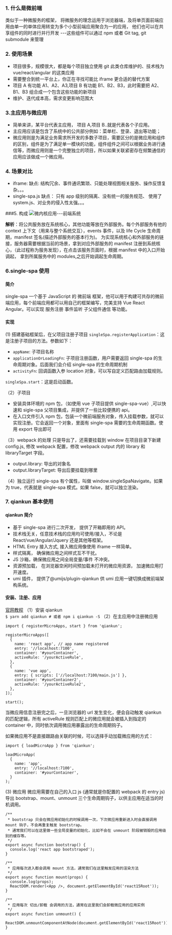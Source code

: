 ### 1. 什么是微前端
   类似于一种微服务的框架， 将微服务的理念运用于浏览器端，及将单页面前端应用由单一的单体应用转变为多个小型前端应用聚合为一的应用， 他们也可以在共享组件的同时进行并行开发 ---这些组件可以通过 npm 或者 Git tag, git submodule 来管理

### 2. 使用场景

- 项目很多，规模很大，都是每个项目独立使用 git 此类仓库维护的、技术栈为 vue/react/angular 的这类应用
- 需要整合到统一平台上，你正在寻找可能比 iframe 更合适的替代方案
- 项目 A 有功能 A1、A2、A3,项目 B 有功能 B1、B2、B3，此时需要把 A2、B1、B3 组合成一个包含这些功能的新项目
- 维护、迭代成本高，需求变更影响范围大
### 3.主应用与微应用
  - 简单来讲，某平台代表主应用， 项目 A,项目 B..就是代表各个子应用。
  - 主应用应该是包含了系统中的公共部分例如：菜单栏、登录、退出等功能；
  - 微应用则是为满足业务需求所开发的多数子项目，需要区分的是微应用和组件的区别，组件是为了满足单一模块的功能，组件组件之间可以根据业务进行通信等，而微应用则是一个完整独立的项目，所以如果关联紧密存在频繁通信的应用应该做成一个微应用。

### 4. 场景对比

- iframe:
  缺点: 结构冗余、事件通讯繁琐、只能处理视图相关服务、操作反馈复杂。。。
- single-spa.js
  缺点： 只有 app 级别的隔离、没有统一的服务规范、 使用了 system.js、对业务的侵入性太强。。。

###5. 构成
   ![微内核应用---前端系统](https://upload-images.jianshu.io/upload_images/17959310-968684e3f13583a1.png?imageMogr2/auto-orient/strip%7CimageView2/2/w/1240)

**解析**：将公共服务放在系统核心，其他功能等放在外部服务。每个外部服务有他的 context 上下文（用来与整个系统交互），events 事件，以及 life Cycle 生命周期，manifest 签名(描述外部服务的基本行为)。
   为实现系统核心和外部服务的链接，服务器需要根据当前的场景，拿到对应外部服务的 manifest 注册到系统核心，（此过程称为服务发现），在点击该服务页面时，根据 manifest 中的入口开始调起， 拿到所属服务中的 modules,之后开始调起生命周期。

### 6.single-spa 使用

####  简介
   single-spa 一个基于 JavaScript 的 微前端 框架，他可以用于构建可共存的微前端应用，每个前端应用都可以用自己的框架编写，完美支持 Vue React Angular。可以实现 服务注册 事件监听 子父组件通信 等功能。

#### 实现
   (1) 搭建基础框架后，在父项目注册子项目
   `singleSpa.registerApplication`：这是注册子项目的方法。参数如下：

- `appName`: 子项目名称
- `applicationOrLoadingFn`: 子项目注册函数，用户需要返回 single-spa 的生命周期对象。后面我们会介绍 single-spa 的生命周期机制
- `activityFn`: 回调函数入参 location 对象，可以写自定义匹配路由加载规则。

`singleSpa.start`：这是启动函数。

（2）子项目

- 安装具体环境的 npm 包，（如使用 vue 子项目提供 single-spa-vue）,可以快速和 sigle-spa 父项目集成，并提供了一些比较便携的 api。
- 在入口文件引入 npm 包，包装一个微前端服务对象，传入挂载参数，就可以实现注册。它会返回一个对象，里面有 single-spa 需要的生命周期函数。使用 export 导出即可

（3）webpack 的处理
只是导出了，还需要挂载到 window
在项目目录下新建 config.js, 修改 webpack 配置，修改 webpack output 内的 library 和 libraryTarget 字段。

- output.library: 导出的对象名
- output.libraryTarget: 导出后要挂载到哪里

（4）独立运行
single-spa 有个属性，叫做 window.singleSpaNavigate。如果为 true，代表就是 single-spa 模式。如果 false，就可以独立渲染。

### 7. qiankun 基本使用

#### qiankun 简介

- 基于 single-spa 进行二次开发， 提供了开箱即用的 API。
- 技术栈无关，任意技术栈的应用均可使用/接入，不论是 React/vue/Angular/Jquery 还是其他等框架。
- HTML Entry 接入方式, 接入微应用像使用 iframe 一样简单。
- 样式隔离， 确保微应用之间样式互不干扰。
- JS 沙箱，确保微应用之间全局变量/事件 不冲突。
- 资源预加载， 在浏览器空闲时间预加载未打开的微应用资源， 加速微应用打开速度。
- umi 插件， 提供了@umijs/plugin-qiankun 供 umi 应用一键切换成微前端架构系统。

####  安装、注册、应用
[官网教程](https://qiankun.umijs.org/zh/guide/getting-started.html#%E4%B8%BB%E5%BA%94%E7%94%A8)
   （1）安装 qiankun  
   `$ yarn add qiankun # 或者 npm i qiankun -S`
   （2）在主应用中注册微应用

```
import { registerMicroApps, start } from 'qiankun';

registerMicroApps([
  {
    name: 'react app', // app name registered
    entry: '//localhost:7100',
    container: '#yourContainer',
    activeRule: '/yourActiveRule',
  },
  {
    name: 'vue app',
    entry: { scripts: ['//localhost:7100/main.js'] },
    container: '#yourContainer2',
    activeRule: '/yourActiveRule2',
  },
]);

start();
```

当微应用信息注册完之后，一旦浏览器的 url 发生变化，便会自动触发 qiankun 的匹配逻辑，所有 activeRule 规则匹配上的微应用就会被插入到指定的 container 中，同时依次调用微应用暴露出的生命周期钩子。

如果微应用不是直接跟路由关联的时候，可以选择手动加载微应用的方式：

```
import { loadMicroApp } from 'qiankun';

loadMicroApp(
  {
    name: 'app',
   	entry: '//localhost:7100',
    container: '#yourContainer',
  }
);
```

(3) 微应用
微应用需要在自己的入口 js (通常就是你配置的 webpack 的 entry js) 导出 bootstrap、mount、unmount 三个生命周期钩子，以供主应用在适当的时机调用。

```
/**
 * bootstrap 只会在微应用初始化的时候调用一次，下次微应用重新进入时会直接调用 mount 钩子，不会再重复触发 bootstrap。
 * 通常我们可以在这里做一些全局变量的初始化，比如不会在 unmount 阶段被销毁的应用级别的缓存等。
 */
export async function bootstrap() {
  console.log('react app bootstraped');
}

/**
 * 应用每次进入都会调用 mount 方法，通常我们在这里触发应用的渲染方法
 */
export async function mount(props) {
  console.log(props);
  ReactDOM.render(<App />, document.getElementById('react15Root'));
}

/**
 * 应用每次 切出/卸载 会调用的方法，通常在这里我们会卸载微应用的应用实例
 */
export async function unmount() {
  ReactDOM.unmountComponentAtNode(document.getElementById('react15Root'));
}
```
